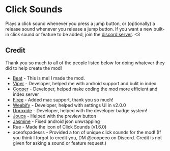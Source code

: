 # Click Sounds

Plays a click sound whenever you press a jump button, or (optionally) a release sound whenever you release a jump button.
If you want a new built-in click sound or feature to be added, join the [discord server](https://discord.gg/RwbRP8ADdc). <3

## Credit
Thank you so much to all of the people listed below for doing whatever they did to help create the mod!
- [Beat](https://github.com/BeatACVR) - This is me! I made the mod.
- [Viper](https://github.com/MuhXd) - Developer, helped me with android support and bulit in index
- [Cooper](https://github.com/coopeeo) - Developer, helped make coding the mod more efficient and index server
- [Firee](https://github.com/FireMario211) - Added mac support, thank you so much!
- [Weebify](https://github.com/Weebifying) - Developer, helped with settings UI in v2.0.0
- [Uproxide](https://github.com/uproxide) - Developer, helped with the developer badge system!
- [Jouca](https://github.com/Jouca) - Helped with the preview button
- [Jasmine](https://github.com/hiimjustin000) - Fixed android json unwrapping
- Rue - Made the icon of Click Sounds (v1.6.0)
- aceofspadesss - Provided a ton of unique click sounds for the mod!
(If you think I forgot to credit you, DM @coopeeo on Discord. Credit is not given for asking a sound or feature request.)
